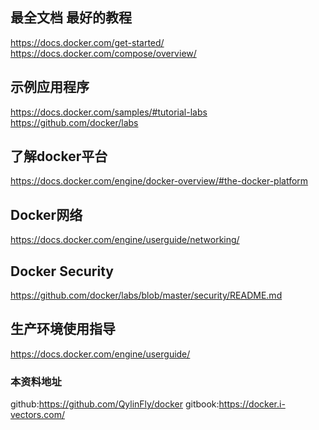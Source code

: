 ## 最全文档 最好的教程

https://docs.docker.com/get-started/
https://docs.docker.com/compose/overview/

##  示例应用程序

https://docs.docker.com/samples/#tutorial-labs
https://github.com/docker/labs

## 了解docker平台

https://docs.docker.com/engine/docker-overview/#the-docker-platform

## Docker网络

https://docs.docker.com/engine/userguide/networking/

## Docker Security

https://github.com/docker/labs/blob/master/security/README.md

## 生产环境使用指导

https://docs.docker.com/engine/userguide/



### 本资料地址
github:https://github.com/QylinFly/docker
gitbook:https://docker.i-vectors.com/
